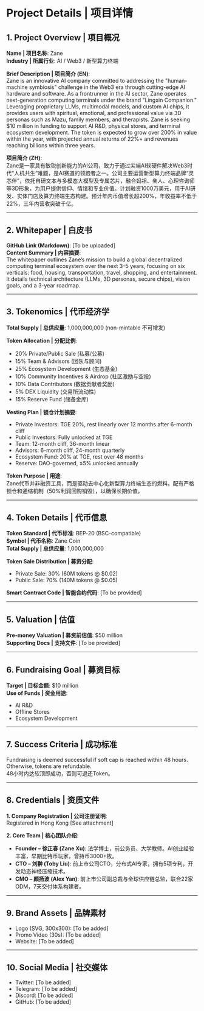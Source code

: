 # Project Details | 项目详情

## 1. Project Overview | 项目概况

**Name | 项目名称**: Zane  
**Industry | 所属行业**: AI / Web3 / 新型算力终端


**Brief Description | 项目简介 (EN)**:  
Zane is an innovative AI company committed to addressing the "human-machine symbiosis" challenge in the Web3 era through cutting-edge AI hardware and software. As a frontrunner in the AI sector, Zane operates next-generation computing terminals under the brand "Lingxin Companion." Leveraging proprietary LLMs, multimodal models, and custom AI chips, it provides users with spiritual, emotional, and professional value via 3D personas such as Mazu, family members, and therapists. Zane is seeking $10 million in funding to support AI R&D, physical stores, and terminal ecosystem development. The token is expected to grow over 200% in value within the year, with projected annual returns of 22%+ and revenues reaching billions within three years.

**项目简介 (ZH)**:  
Zane是一家具有敏锐创新能力的AI公司，致力于通过尖端AI软硬件解决Web3时代“人机共生”难题，是AI赛道的领跑者之一。公司主要运营新型算力终端品牌“灵芯伴”，依托自研文本与多模态大模型及专属芯片，融合妈祖、亲人、心理咨询师等3D形象，为用户提供信仰、情绪和专业价值。计划融资1000万美元，用于AI研发、实体门店及算力终端生态构建。预计年内币值增长超200%，年收益率不低于22%，三年内营收突破千亿。

---

## 2. Whitepaper | 白皮书

**GitHub Link (Markdown)**: [To be uploaded]  
**Content Summary | 内容摘要**:  
The whitepaper outlines Zane’s mission to build a global decentralized computing terminal ecosystem over the next 3–5 years, focusing on six verticals: food, housing, transportation, travel, shopping, and entertainment. It details technical architecture (LLMs, 3D personas, secure chips), vision goals, and a 3-year roadmap.

---

## 3. Tokenomics | 代币经济学

**Total Supply | 总供应量**: 1,000,000,000 (non-mintable 不可增发)

**Token Allocation | 分配比例**:
- 20% Private/Public Sale (私募/公募)
- 15% Team & Advisors (团队与顾问)
- 25% Ecosystem Development (生态基金)
- 10% Community Incentives & Airdrop (社区激励与空投)
- 10% Data Contributors (数据贡献者奖励)
- 5% DEX Liquidity (交易所流动性)
- 15% Reserve Fund (储备金库)

**Vesting Plan | 锁仓计划摘要**:
- Private Investors: TGE 20%, rest linearly over 12 months after 6-month cliff  
- Public Investors: Fully unlocked at TGE  
- Team: 12-month cliff, 36-month linear  
- Advisors: 6-month cliff, 24-month quarterly  
- Ecosystem Fund: 20% at TGE, rest over 48 months  
- Reserve: DAO-governed, ≤5% unlocked annually  

**Token Purpose | 用途**:  
Zane代币并非融资工具，而是驱动去中心化新型算力终端生态的燃料。配有严格锁仓和通缩机制（50%利润回购销毁），以确保长期价值。

---

## 4. Token Details | 代币信息

**Token Standard | 代币标准**: BEP-20 (BSC-compatible)  
**Symbol | 代币名称**: Zane Coin  
**Total Supply | 总供应量**: 1,000,000,000  

**Token Sale Distribution | 募资分配**:
- Private Sale: 30% (60M tokens @ $0.02)  
- Public Sale: 70% (140M tokens @ $0.05)

**Smart Contract Code | 智能合约代码**: [To be provided]

---

## 5. Valuation | 估值

**Pre-money Valuation | 募资前估值**: $50 million  
**Supporting Docs | 支持文件**: [To be provided]

---

## 6. Fundraising Goal | 募资目标

**Target | 目标金额**: $10 million  
**Use of Funds | 资金用途**:
- AI R&D  
- Offline Stores  
- Ecosystem Development  

---

## 7. Success Criteria | 成功标准

Fundraising is deemed successful if soft cap is reached within 48 hours. Otherwise, tokens are refundable.  
48小时内达软顶即成功，否则可退还Token。

---

## 8. Credentials | 资质文件

**1. Company Registration | 公司注册证明**:  
Registered in Hong Kong [See attachment]

**2. Core Team | 核心团队介绍**:
- **Founder – 徐正春 (Zane Xu)**: 法学博士，前公务员、大学教师。AI创业经验丰富，早期比特币玩家，曾持币3000+枚。
- **CTO – 刘翀 (Toby Liu)**: 前上市公司CTO，分布式AI专家，拥有5项专利，开发动态神经压缩技术。
- **CMO – 颜扬波 (Alex Yan)**: 前上市公司副总裁与全球供应链总监，联合22家ODM，7天交付体系构建者。

---

## 9. Brand Assets | 品牌素材

- Logo (SVG, 300x300): [To be added]  
- Promo Video (30s): [To be added]  
- Website: [To be added]

---

## 10. Social Media | 社交媒体

- Twitter: [To be added]  
- Telegram: [To be added]  
- Discord: [To be added]  
- GitHub: [To be added]
